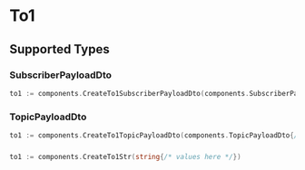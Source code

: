 # To1


## Supported Types

### SubscriberPayloadDto

```go
to1 := components.CreateTo1SubscriberPayloadDto(components.SubscriberPayloadDto{/* values here */})
```

### TopicPayloadDto

```go
to1 := components.CreateTo1TopicPayloadDto(components.TopicPayloadDto{/* values here */})
```

### 

```go
to1 := components.CreateTo1Str(string{/* values here */})
```

